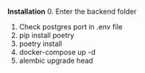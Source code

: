 **Installation**
0. Enter the backend folder
1. Check postgres port in .env file
2. pip install poetry
3. poetry install
4. docker-compose up -d
5. alembic upgrade head
